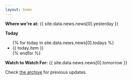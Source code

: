 ```yaml
---
layout: home
---
```

<p class="intro"><b>Where we're at:</b> {{ site.data.news.news[0].yesterday }}</p>

<p class="today"><b>Today</b></p>
<ul class="today">
{% for today in site.data.news.news[0].todays %}
 <li>{{ today.item }}</li>
{% endfor %}
  </ul>

<p class="intro"><b>Watch to Watch For:</b> {{ site.data.news.news[0].tomorrow }}</p>

<p class="intro">Check <a href="archive"> the archive</a> for previous updates.</p>
